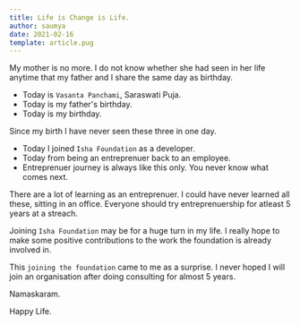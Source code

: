 ```yaml
---
title: Life is Change is Life.
author: saumya
date: 2021-02-16
template: article.pug
---
```



My mother is no more. I do not know whether she had seen in her life anytime that my father and I share the same day as birthday.
 
 - Today is `Vasanta Panchami`, Saraswati Puja.
 - Today is my father's birthday.
 - Today is my birthday.

Since my birth I have never seen these three in one day.

 - Today I joined `Isha Foundation` as a developer.
 - Today from being an entreprenuer back to an employee.
 - Entreprenuer journey is always like this only. You never know what comes next.

There are a lot of learning as an entreprenuer. I could have never learned all these, sitting in an office. Everyone should try entreprenuership for atleast 5 years at a streach.

Joining `Isha Foundation` may be for a huge turn in my life. I really hope to make some positive contributions to the work the foundation is already involved in.

This `joining the foundation` came to me as a surprise. I never hoped I will join an organisation after doing consulting for almost 5 years.



Namaskaram.

Happy Life.




















